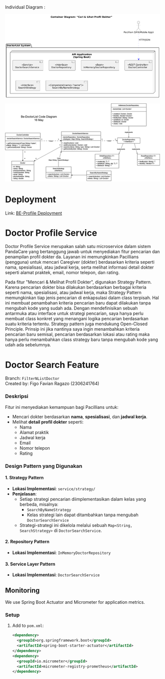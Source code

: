 

Individual Diagram :

![alt text](image.png)

![alt text](<be-doctorlist code & component diagram-Code Diagram.drawio.png>)



# Deployment

Link: [BE-Profile Deployment](http://34.225.152.182/)

# Doctor Profile Service

Doctor Profile Service merupakan salah satu microservice dalam sistem PandaCare yang bertanggung jawab untuk menyediakan fitur pencarian dan penampilan profil dokter da. Layanan ini memungkinkan Pacillians (pengguna) untuk mencari  Caregiver (dokter) berdasarkan kriteria seperti nama, spesialisasi, atau jadwal kerja, serta melihat informasi detail dokter seperti alamat praktek, email, nomor telepon, dan rating.

Pada fitur "Mencari & Melihat Profil Dokter", digunakan Strategy Pattern. Karena pencarian dokter bisa dilakukan berdasarkan berbagai kriteria seperti nama, spesialisasi, atau jadwal kerja, maka Strategy Pattern memungkinkan tiap jenis pencarian di enkapsulasi dalam class terpisah. Hal ini membuat penambahan kriteria pencarian baru dapat dilakukan tanpa mengubah kode yang sudah ada. Dengan mendefinisikan sebuah antarmuka atau interface untuk strategi pencarian, saya hanya perlu membuat class konkret yang menangani logika pencarian berdasarkan suatu kriteria tertentu. Strategy pattern juga mendukung Open-Closed Principle. Prinsip ini jika nantinya saya ingin menambahkan kriteria pencarian baru semisal, pencarian berdasarkan lokasi atau rating maka hanya perlu menambahkan class strategy baru tanpa mengubah kode yang udah ada sebelumnya.

# Doctor Search Feature  
Branch: `FilterNListDoctor`  
Created by: Figo Favian Ragazo (2306241764)  

### Deskripsi  
Fitur ini menyediakan kemampuan bagi Pacillians untuk:  
- Mencari dokter berdasarkan **nama**, **spesialisasi**, dan **jadwal kerja**.  
- Melihat **detail profil dokter** seperti:  
  - Nama  
  - Alamat praktik  
  - Jadwal kerja  
  - Email  
  - Nomor telepon  
  - Rating  

### Design Pattern yang Digunakan

#### 1. **Strategy Pattern**  
- **Lokasi Implementasi**: `service/strategy/`  
- **Penjelasan**:  
  - Setiap strategi pencarian diimplementasikan dalam kelas yang berbeda, misalnya:  
    - `SearchByNameStrategy`  
    - Kelas strategi lain dapat ditambahkan tanpa mengubah `DoctorSearchService`  
  - Strategi-strategi ini dikelola melalui sebuah `Map<String, SearchStrategy>` di `DoctorSearchService`.  

#### 2. **Repository Pattern**  
- **Lokasi Implementasi**: `InMemoryDoctorRepository`  

#### 3. **Service Layer Pattern**  
- **Lokasi Implementasi**: `DoctorSearchService`   

## Monitoring

We use Spring Boot Actuator and Micrometer for application metrics.

### Setup

1. Add to `pom.xml`:
    
    ```xml
    <dependency>
      <groupId>org.springframework.boot</groupId>
      <artifactId>spring-boot-starter-actuator</artifactId>
    </dependency>
    <dependency>
      <groupId>io.micrometer</groupId>
      <artifactId>micrometer-registry-prometheus</artifactId>
    </dependency>
    ```
